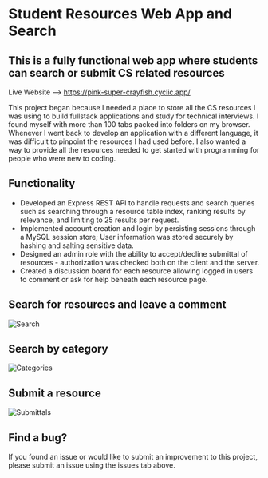 # Student Resources Web App and Search

## This is a fully functional web app where students can search or submit CS related resources
Live Website --> https://pink-super-crayfish.cyclic.app/

This project began because I needed a place to store all the CS resources I was using to build fullstack applications and study for technical interviews. I found myself with more than 100 tabs packed into folders on my browser. Whenever I went back to develop an application with a different language, it was difficult to pinpoint the resources I had used before. I also wanted a way to provide all the resources needed to get started with programming for people who were new to coding.

## Functionality
* Developed an Express REST API to handle requests and search queries such as searching through a resource table index, ranking results by relevance, and limiting to 25 results per request.
* Implemented account creation and login by persisting sessions through a MySQL session store; User information was stored securely by hashing and salting sensitive data.
* Designed an admin role with the ability to accept/decline submittal of resources - authorization was checked both on the client and the server.
* Created a discussion board for each resource allowing logged in users to comment or ask for help beneath each resource page.

## Search for resources and leave a comment
![Search](https://user-images.githubusercontent.com/57121028/230943571-0e5c363a-caf5-46d8-b032-52430e1e7156.gif)


## Search by category
![Categories](https://user-images.githubusercontent.com/57121028/230943603-e1bdfad1-81d0-4b84-8279-102376087abf.gif)

## Submit a resource
![Submittals](https://user-images.githubusercontent.com/57121028/230943911-c91c5c79-20d9-4180-90e8-98fb537a9ac1.gif)

## Find a bug?
If you found an issue or would like to submit an improvement to this project, please submit an issue using the issues tab above.
